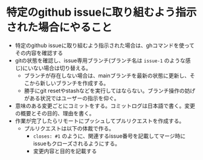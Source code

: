 # 特定のgithub issueに取り組むよう指示された場合にやること

- 特定のgithub issueに取り組むよう指示された場合は、ghコマンドを使ってその内容を確認する
- gitの状態を確認し、issue専用ブランチ(ブランチ名は `issue-1` のような感じ)にいない場合は切り替える。
  - ブランチが存在しない場合は、mainブランチを最新の状態に更新し、そこから新しいブランチを作成する。
  - 勝手にgit resetやstashなどを実行してはならない。ブランチ操作の妨げがある状況ではユーザーの指示を仰ぐ。
- 意味のある変更ごとにコミットをする。コミットログは日本語で書く。変更の概要とその目的、理由を書く。
- 作業が完了したらリモートにプッシュしてプルリクエストを作成する。
  - プルリクエストは以下の体裁で作る。
    - `closes: #1` のように、関連するissue番号を記載してマージ時にissueもクローズされるようにする。
    - 変更内容と目的を記載する